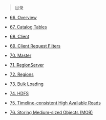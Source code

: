 
> 目录

- [66. Overview](https://github.com/ZGG2016/hbase-website/blob/master/Architecture/66.%20Overview.md)

- [67. Catalog Tables]()

- [68. Client]()

- [69. Client Request Filters](https://github.com/ZGG2016/knowledgesystem/blob/master/09%20HBase/%E5%AE%98%E7%BD%91%E9%98%85%E8%AF%BB/Architecture/69.%20Client%20Request%20Filters.md)

- [70. Master]()

- [71. RegionServer]()

- [72. Regions]()

- [73. Bulk Loading]()

- [74. HDFS]()

- [75. Timeline-consistent High Available Reads]()

- [76. Storing Medium-sized Objects (MOB)]()